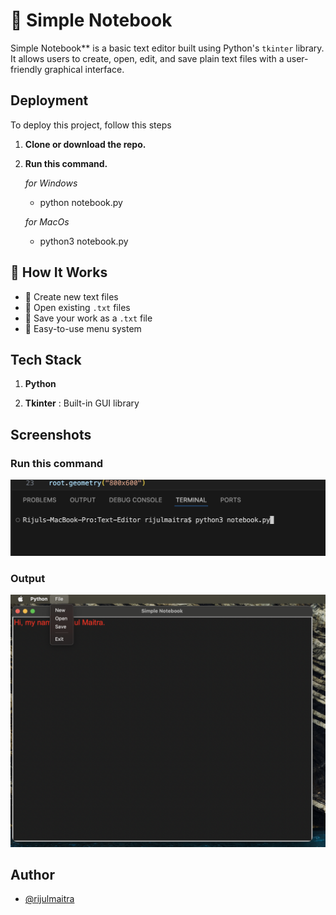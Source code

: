 
# 📝 Simple Notebook

Simple Notebook** is a basic text editor built using Python's `tkinter` library. It allows users to create, open, edit, and save plain text files with a user-friendly graphical interface.




## Deployment

To deploy this project, follow this steps

1. **Clone or download the repo.**

2. **Run this command.**

    *for Windows*
    - python notebook.py

    *for MacOs*
    - python3 notebook.py
## 🧮 How It Works

- 📄 Create new text files
- 📂 Open existing `.txt` files
- 💾 Save your work as a `.txt` file
- 🧭 Easy-to-use menu system



## Tech Stack

1. **Python** 

2. **Tkinter** : Built-in GUI library


## Screenshots
### Run this command 
![Command](screenshots/Screenshot2.png)
### Output
![Output of Simple Notebook](screenshots/Screenshot1.png)


## Author

- [@rijulmaitra](https://github.com/rijulmaitra)

